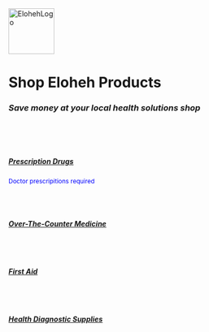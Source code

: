 <html>
<head> 
  
</head>

<body>
<img width="90" height="90" alt="ElohehLogo" src="https://github.com/user-attachments/assets/648d4b0d-bb5b-4ff1-a4c2-185ce9060be9" />
<center></center><b><h1>Shop Eloheh Products</h1></b></center>
<i><h3>Save money at your local health solutions shop</h3></i>
<br><br><br>
  
<b><u><h5>Prescription Drugs</h5></u></b>
<span style="color:blue; font-size:12px"> Doctor prescripitions required</span>

<br><br>
  
<b><u><h5>Over-The-Counter Medicine</h5></u></b>


<br><br>

<b><u><h5>First Aid</h5></u></b>


<br><br>


<b><u><h5>Health Diagnostic Supplies</h5></u></b>

